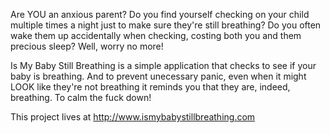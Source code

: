 Are YOU an anxious parent? Do you find yourself checking on your child multiple times a night just to make sure they're still breathing? Do you often wake them up accidentally when checking, costing both you and them precious sleep? Well, worry no more! 

Is My Baby Still Breathing is a simple application that checks to see if your baby is breathing. And to prevent unecessary panic, even when it might LOOK like they're not breathing it reminds you that they are, indeed, breathing. To calm the fuck down!

This project lives at http://www.ismybabystillbreathing.com 